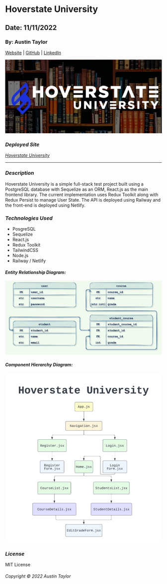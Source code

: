 # Hoverstate University

## Date: 11/11/2022

### By: Austin Taylor

[Website](https://wwww.austinrt.io) | [GitHub](https://github.com/austin-rt) | [LinkedIn](https://www.linkedin.com/in/austinrt/)

![Hoverstate University](./images/png/hoverstate_university_readme_banner.png)

### **_Deployed Site_**

_[Hoverstate University](https://hoverstate-university.netlify.app/)_

---

### **_Description_**

Hoverstate University is a simple full-stack test project built using a PostgreSQL database with Sequelize as an ORM, React.js as the main frontend library. The current implementation uses Redux Toolkit along with Redux Persist to manage User State. The API is deployed using Railway and the front-end is deployed using Netlify.

### **_Technologies Used_**

- PosgreSQL
- Sequelize
- React.js
- Redux Toolkit
- TailwindCSS
- Node.js
- Railway / Netlify

#### **_Entity Relationship Diagram:_**

![Entity Relationship Diagram](./images/png/hoverstate_university_erd.png 'Entity Relationship Diagram')

#### **_Component Hierarchy Diagram:_**

![Component Hierarchy Diagram](./images/png/hoverstate-university-CHD.png 'Component Hierarchy Diagram')

### **_License_**

MIT License

###### Copyright &copy; 2022 Austin Taylor
